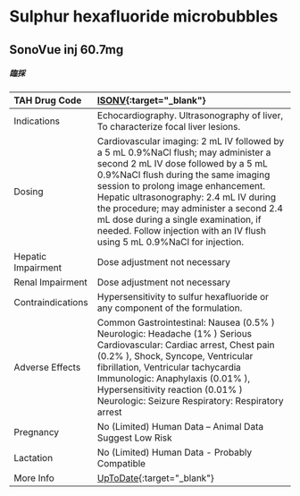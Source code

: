 # Sulphur hexafluoride microbubbles

## SonoVue inj 60.7mg

##### 臨採

| TAH Drug Code      | [ISONV](https://www.tahsda.org.tw/drugs/hissearch.php?drug_code=ISONV){:target="_blank"}                                                                                                                                                                                                                                                                                                                          |
|:-------------------|:------------------------------------------------------------------------------------------------------------------------------------------------------------------------------------------------------------------------------------------------------------------------------------------------------------------------------------------------------------------------------------------------------------------|
| Indications        | Echocardiography. Ultrasonography of liver, To characterize focal liver lesions.                                                                                                                                                                                                                                                                                                                                  |
| Dosing             | Cardiovascular imaging: 2 mL IV followed by a 5 mL 0.9%NaCl flush; may administer a second 2 mL IV dose followed by a 5 mL 0.9%NaCl flush during the same imaging session to prolong image enhancement. Hepatic ultrasonography: 2.4 mL IV during the procedure; may administer a second 2.4 mL dose during a single examination, if needed. Follow injection with an IV flush using 5 mL 0.9%NaCl for injection. |
| Hepatic Impairment | Dose adjustment not necessary                                                                                                                                                                                                                                                                                                                                                                                     |
| Renal Impairment   | Dose adjustment not necessary                                                                                                                                                                                                                                                                                                                                                                                     |
| Contraindications  | Hypersensitivity to sulfur hexafluoride or any component of the formulation.                                                                                                                                                                                                                                                                                                                                      |
| Adverse Effects    | Common Gastrointestinal: Nausea (0.5% ) Neurologic: Headache (1% ) Serious Cardiovascular: Cardiac arrest, Chest pain (0.2% ), Shock, Syncope, Ventricular fibrillation, Ventricular tachycardia Immunologic: Anaphylaxis (0.01% ), Hypersensitivity reaction (0.01% ) Neurologic: Seizure Respiratory: Respiratory arrest                                                                                        |
| Pregnancy          | No (Limited) Human Data – Animal Data Suggest Low Risk                                                                                                                                                                                                                                                                                                                                                            |
| Lactation          | No (Limited) Human Data - Probably Compatible                                                                                                                                                                                                                                                                                                                                                                     |
| More Info          | [UpToDate](https://www.uptodate.com/contents/sulphur-hexafluoride-microbubbles-drug-information){:target="_blank"}                                                                                                                                                                                                                                                                                                |

